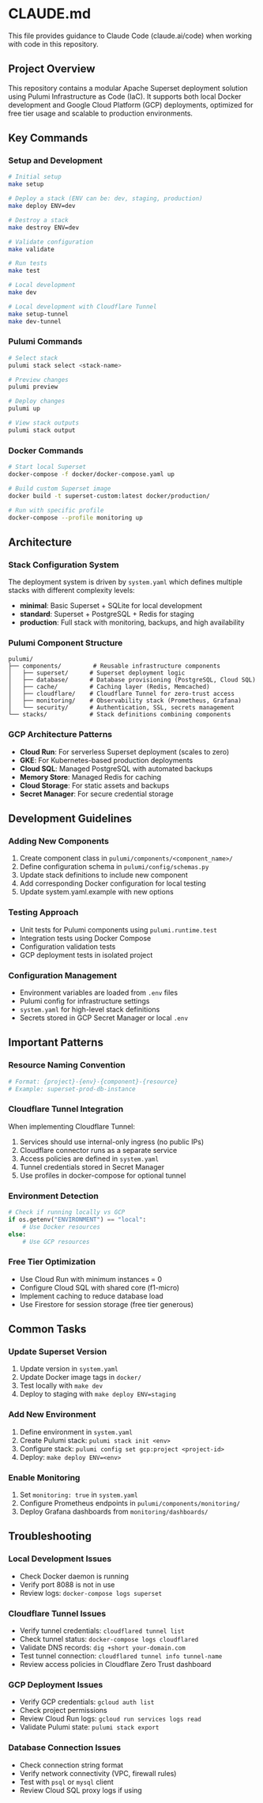 # CLAUDE.md

This file provides guidance to Claude Code (claude.ai/code) when working with code in this repository.

## Project Overview

This repository contains a modular Apache Superset deployment solution using Pulumi Infrastructure as Code (IaC). It supports both local Docker development and Google Cloud Platform (GCP) deployments, optimized for free tier usage and scalable to production environments.

## Key Commands

### Setup and Development
```bash
# Initial setup
make setup

# Deploy a stack (ENV can be: dev, staging, production)
make deploy ENV=dev

# Destroy a stack
make destroy ENV=dev

# Validate configuration
make validate

# Run tests
make test

# Local development
make dev

# Local development with Cloudflare Tunnel
make setup-tunnel
make dev-tunnel
```

### Pulumi Commands
```bash
# Select stack
pulumi stack select <stack-name>

# Preview changes
pulumi preview

# Deploy changes
pulumi up

# View stack outputs
pulumi stack output
```

### Docker Commands
```bash
# Start local Superset
docker-compose -f docker/docker-compose.yaml up

# Build custom Superset image
docker build -t superset-custom:latest docker/production/

# Run with specific profile
docker-compose --profile monitoring up
```

## Architecture

### Stack Configuration System
The deployment system is driven by `system.yaml` which defines multiple stacks with different complexity levels:
- **minimal**: Basic Superset + SQLite for local development
- **standard**: Superset + PostgreSQL + Redis for staging
- **production**: Full stack with monitoring, backups, and high availability

### Pulumi Component Structure
```
pulumi/
├── components/         # Reusable infrastructure components
│   ├── superset/      # Superset deployment logic
│   ├── database/      # Database provisioning (PostgreSQL, Cloud SQL)
│   ├── cache/         # Caching layer (Redis, Memcached)
│   ├── cloudflare/    # Cloudflare Tunnel for zero-trust access
│   ├── monitoring/    # Observability stack (Prometheus, Grafana)
│   └── security/      # Authentication, SSL, secrets management
└── stacks/            # Stack definitions combining components
```

### GCP Architecture Patterns
- **Cloud Run**: For serverless Superset deployment (scales to zero)
- **GKE**: For Kubernetes-based production deployments
- **Cloud SQL**: Managed PostgreSQL with automated backups
- **Memory Store**: Managed Redis for caching
- **Cloud Storage**: For static assets and backups
- **Secret Manager**: For secure credential storage

## Development Guidelines

### Adding New Components
1. Create component class in `pulumi/components/<component_name>/`
2. Define configuration schema in `pulumi/config/schemas.py`
3. Update stack definitions to include new component
4. Add corresponding Docker configuration for local testing
5. Update system.yaml.example with new options

### Testing Approach
- Unit tests for Pulumi components using `pulumi.runtime.test`
- Integration tests using Docker Compose
- Configuration validation tests
- GCP deployment tests in isolated project

### Configuration Management
- Environment variables are loaded from `.env` files
- Pulumi config for infrastructure settings
- `system.yaml` for high-level stack definitions
- Secrets stored in GCP Secret Manager or local `.env`

## Important Patterns

### Resource Naming Convention
```python
# Format: {project}-{env}-{component}-{resource}
# Example: superset-prod-db-instance
```

### Cloudflare Tunnel Integration
When implementing Cloudflare Tunnel:
1. Services should use internal-only ingress (no public IPs)
2. Cloudflare connector runs as a separate service
3. Access policies are defined in `system.yaml`
4. Tunnel credentials stored in Secret Manager
5. Use profiles in docker-compose for optional tunnel

### Environment Detection
```python
# Check if running locally vs GCP
if os.getenv("ENVIRONMENT") == "local":
    # Use Docker resources
else:
    # Use GCP resources
```

### Free Tier Optimization
- Use Cloud Run with minimum instances = 0
- Configure Cloud SQL with shared core (f1-micro)
- Implement caching to reduce database load
- Use Firestore for session storage (free tier generous)

## Common Tasks

### Update Superset Version
1. Update version in `system.yaml`
2. Update Docker image tags in `docker/`
3. Test locally with `make dev`
4. Deploy to staging with `make deploy ENV=staging`

### Add New Environment
1. Define environment in `system.yaml`
2. Create Pulumi stack: `pulumi stack init <env>`
3. Configure stack: `pulumi config set gcp:project <project-id>`
4. Deploy: `make deploy ENV=<env>`

### Enable Monitoring
1. Set `monitoring: true` in `system.yaml`
2. Configure Prometheus endpoints in `pulumi/components/monitoring/`
3. Deploy Grafana dashboards from `monitoring/dashboards/`

## Troubleshooting

### Local Development Issues
- Check Docker daemon is running
- Verify port 8088 is not in use
- Review logs: `docker-compose logs superset`

### Cloudflare Tunnel Issues
- Verify tunnel credentials: `cloudflared tunnel list`
- Check tunnel status: `docker-compose logs cloudflared`
- Validate DNS records: `dig +short your-domain.com`
- Test tunnel connection: `cloudflared tunnel info tunnel-name`
- Review access policies in Cloudflare Zero Trust dashboard

### GCP Deployment Issues
- Verify GCP credentials: `gcloud auth list`
- Check project permissions
- Review Cloud Run logs: `gcloud run services logs read`
- Validate Pulumi state: `pulumi stack export`

### Database Connection Issues
- Check connection string format
- Verify network connectivity (VPC, firewall rules)
- Test with `psql` or `mysql` client
- Review Cloud SQL proxy logs if using